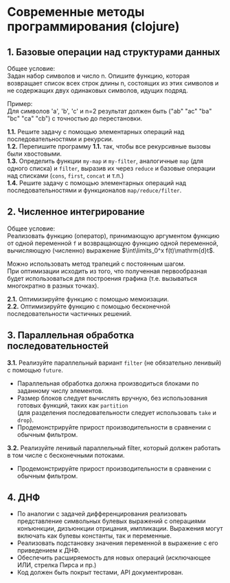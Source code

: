 # Современные методы программирования (clojure)

## 1. Базовые операции над структурами данных

Общее условие:  
Задан набор символов и число n. Опишите функцию, которая возвращает список всех строк длины n,
состоящих из этих символов и не содержащих двух одинаковых символов, идущих подряд.

Пример:  
Для символов 'а', 'b', 'c' и n=2 результат должен быть ("ab" "ac" "ba" "bc" "ca" "cb") с точностью до
перестановки.

**1.1.** Решите задачу с помощью элементарных операций над последовательностями и рекурсии.  
**1.2.** Перепишите программу **1.1.** так, чтобы все рекурсивные вызовы были хвостовыми.  
**1.3.** Определить функции `my-map` и `my-filter`, аналогичные `map` (для одного списка) и `filter`, выразив их через `reduce` и базовые операции над списками (`cons`, `first`, `concat` и т.п.)  
**1.4.** Решите задачу с помощью элементарных операций над последовательностями и функционалов `map/reduce/filter`. 


## 2. Численное интегрирование

Общее условие:  
Реализовать функцию (оператор), принимающую аргументом функцию от одной переменной `f` и возвращающую функцию одной переменной, вычисляющую (численно) выражение $\int\limits_0^x f(t)\mathrm{d}t$. 

Можно использовать метод трапеций с постоянным шагом.  
При оптимизации исходить из того, что полученная первообразная будет использоваться для построения графика (т.е. вызываться многократно в разных точках). 

**2.1.** Оптимизируйте функцию с помощью мемоизации.  
**2.2.** Оптимизируйте функцию с помощью бесконечной последовательности частичных решений. 


## 3. Параллельная обработка последовательностей

**3.1.** Реализуйте параллельный вариант `filter` (не обязательно ленивый) с помощью `future`.
- Параллельная обработка должна производиться блоками по заданному числу элементов.
- Размер блоков следует вычислять вручную, без использования готовых функций, таких как `partition`  
(для разделения последовательности следует использовать `take` и `drop`).  
- Продемонстрируйте прирост производительности в сравнении с обычным фильтром.  

**3.2.** Реализуйте ленивый параллельный filter, который должен работать в том числе с бесконечными
потоками. 
- Продемонстрируйте прирост производительности в сравнении с обычным фильтром.


## 4. ДНФ

- По аналогии с задачей дифференцирования реализовать представление символьных булевых
выражений с операциями конъюнкции, дизъюнкции отрицания, импликации. Выражения могут
включать как булевы константы, так и переменные.
- Реализовать подстановку значения переменной в выражение с его приведением к ДНФ.
- Обеспечить расширяемость для новых операций (исключающее ИЛИ, стрелка Пирса и пр.)
- Код должен быть покрыт тестами, API документирован.
